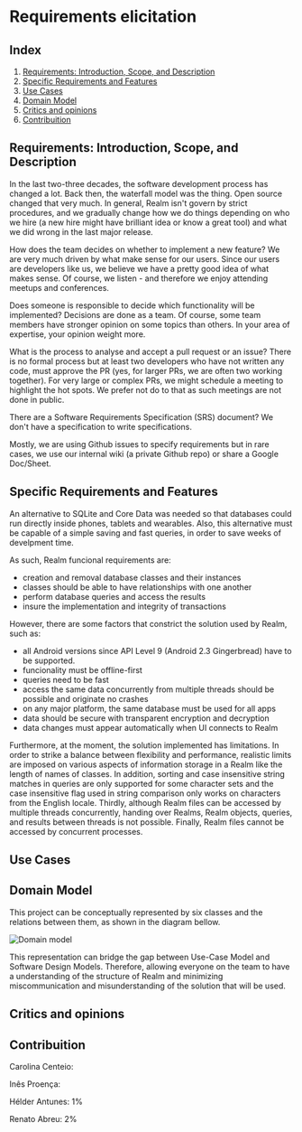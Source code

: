 # Requirements elicitation

## Index

1. [Requirements: Introduction, Scope, and Description](#requirements)
2. [Specific Requirements and Features](#features)
3. [Use Cases](#cases)
3. [Domain Model](#domain)
4. [Critics and opinions](#conclusion)
5. [Contribuition](#contribuition)


## Requirements: Introduction, Scope, and Description <a name="requirements"></a>

In the last two-three decades, the software development process has changed a lot. Back then, the waterfall model was the thing. Open source changed that very much. In general, Realm isn't govern by strict procedures, and we gradually change how we do things depending on who we hire (a new hire might have brilliant idea or know a great tool) and what we did wrong in the last major release.

How does the team decides on whether to implement a new feature?
We are very much driven by what make sense for our users. Since our users are developers like us, we believe we have a pretty good idea of what makes sense. Of course, we listen - and therefore we enjoy attending meetups and conferences.

Does someone is responsible to decide which functionality will be implemented?
Decisions are done as a team. Of course, some team members have stronger opinion on some topics than others. In your area of expertise, your opinion weight more.

What is the process to analyse and accept a pull request or an issue?
There is no formal process but at least two developers who have not written any code, must approve the PR (yes, for larger PRs, we are often two working together). For very large or complex PRs, we might schedule a meeting to highlight the hot spots. We prefer not do to that as such meetings are not done in public.

There are a Software Requirements Specification (SRS) document?
We don't have a specification to write specifications.

Mostly, we are using Github issues to specify requirements but in rare cases, we use our internal wiki (a private Github repo) or share a Google Doc/Sheet.

## Specific Requirements and Features <a name="features"></a>

An alternative to SQLite and Core Data was needed so that databases could run directly inside phones, tablets and wearables. Also, this alternative must be capable of a simple saving and fast queries, in order to save weeks of develpment time.

As such, Realm funcional requirements are:

- creation and removal database classes and their instances
- classes should be able to have relationships with one another
- perform database queries and access the results
- insure the implementation and integrity of transactions

However, there are some factors that constrict the solution used by Realm, such as:

- all Android versions since API Level 9 (Android 2.3 Gingerbread) have to be supported.
- funcionality must be offline-first
- queries need to be fast
- access the same data concurrently from multiple threads should be possible and originate no crashes
- on any major platform, the same database must be used for all apps
- data should be secure with transparent encryption and decryption
- data changes must appear automatically when UI connects to Realm

Furthermore, at the moment, the solution implemented has limitations. In order to strike a balance between flexibility and performance,  realistic limits are imposed on various aspects of information storage in a Realm like the length of names of classes. In addition,
sorting and case insensitive string matches in queries are only supported for some character sets and the case insensitive flag used in string comparison only works on characters from the English locale. Thirdly, although Realm files can be accessed by multiple threads concurrently, handing over Realms, Realm objects, queries, and results between threads is not possible. Finally, Realm files cannot be accessed by concurrent processes.

## Use Cases <a name="cases"></a>

## Domain Model <a name="domain"></a>

This project can be conceptually represented by six classes and the relations between them, as shown in the diagram bellow.

![Domain model](https://github.com/renatoabreu11/realm-java/blob/master/ESOF-docs/Resources/domain%20model.png)

This representation can bridge the gap between Use-Case Model and Software Design Models. Therefore, allowing everyone on the team to 
have a understanding of the structure of Realm and minimizing miscommunication and misunderstanding of the solution that will be used.

## Critics and opinions <a name="conclusion"></a>

## Contribuition <a name="contribuition"></a>
Carolina Centeio:

Inês Proença:

Hélder Antunes: 1%

Renato Abreu: 2%
